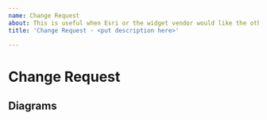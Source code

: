 ```yaml
---
name: Change Request
about: This is useful when Esri or the widget vendor would like the other party to change something that is within their purview. You do not need to create an issue for tracking normal updates from the vendor; in that case, simply create a branch, update the code in the branch, and open a pull request.
title: 'Change Request - <put description here>'

---
```


# Change Request

## Diagrams

<!--If there are any diagrams in picture format (jpeg, png, etc.) included with the request, drag/drop the files below this line to upload them to GitHub. This will allow them to be visible directly in the issue. If there are no diagrams included, just remove this section-->
